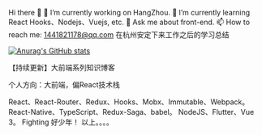 Hi there 👋
🔭 I’m currently working on HangZhou.
🌱 I’m currently learning React Hooks、Nodejs、Vuejs, etc.
💬 Ask me about front-end.
📫 How to reach me: 1441821178@qq.com 
在杭州安定下来工作之后的学习总结

[![Anurag's GitHub stats](https://github-readme-stats.vercel.app/api?username=First-Jim&count_private=true&show_icons=true&theme=radical)](https://github.com/anuraghazra/github-readme-stats)

【持续更新】大前端系列知识博客

个人方向：大前端，偏React技术栈

React、React-Router、Redux、Hooks、Mobx、Immutable、Webpack。
React-Native、TypeScript、Redux-Saga、babel。
NodeJS、Flutter、Vue 3。
Fighting 好少年！
以上。。。。

